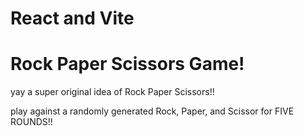 # React and Vite

# Rock Paper Scissors Game!

yay a super original idea of Rock Paper Scissors!!

play against a randomly generated Rock, Paper, and Scissor for FIVE ROUNDS!!
